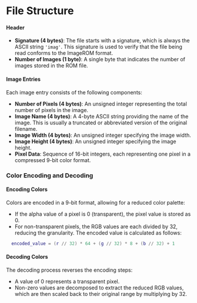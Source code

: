 # File Structure

#### Header
- **Signature (4 bytes)**: The file starts with a signature, which is always the ASCII string `'imag'`. This signature is used to verify that the file being read conforms to the ImageROM format.
- **Number of Images (1 byte)**: A single byte that indicates the number of images stored in the ROM file.

#### Image Entries
Each image entry consists of the following components:

- **Number of Pixels (4 bytes)**: An unsigned integer representing the total number of pixels in the image.
- **Image Name (4 bytes)**: A 4-byte ASCII string providing the name of the image. This is usually a truncated or abbreviated version of the original filename.
- **Image Width (4 bytes)**: An unsigned integer specifying the image width.
- **Image Height (4 bytes)**: An unsigned integer specifying the image height.
- **Pixel Data**: Sequence of 16-bit integers, each representing one pixel in a compressed 9-bit color format.

### Color Encoding and Decoding

#### Encoding Colors
Colors are encoded in a 9-bit format, allowing for a reduced color palette:
- If the alpha value of a pixel is 0 (transparent), the pixel value is stored as 0.
- For non-transparent pixels, the RGB values are each divided by 32, reducing the granularity. The encoded value is calculated as follows:
```lua
  encoded_value = (r // 32) * 64 + (g // 32) * 8 + (b // 32) + 1
```

#### Decoding Colors
The decoding process reverses the encoding steps:
- A value of 0 represents a transparent pixel.
- Non-zero values are decomposed to extract the reduced RGB values, which are then scaled back to their original range by multiplying by 32.
